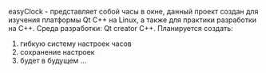 easyClock - представляет собой часы в окне, данный проект создан для изучения платформы Qt C++ на Linux, а также для практики разработки на C++.
Среда разработки: Qt creator C++.
Планируется создать:
1) гибкую систему  настроек часов
2) сохранение настроек
3) будет в будущем ...
